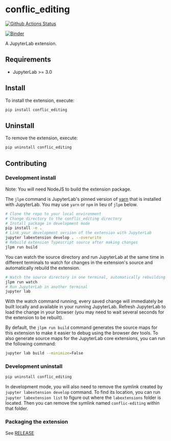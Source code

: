# conflic_editing

[![Github Actions Status](https://github.com/github_username/conflic-editing/workflows/Build/badge.svg)](https://github.com/github_username/conflic-editing/actions/workflows/build.yml)

[![Binder](https://mybinder.org/badge_logo.svg)](https://mybinder.org/v2/gh/LittleAprilFool/jupyterlab-conflict-editing.git/HEAD)

A JupyterLab extension.



## Requirements

* JupyterLab >= 3.0

## Install

To install the extension, execute:

```bash
pip install conflic_editing
```

## Uninstall

To remove the extension, execute:

```bash
pip uninstall conflic_editing
```


## Contributing

### Development install

Note: You will need NodeJS to build the extension package.

The `jlpm` command is JupyterLab's pinned version of
[yarn](https://yarnpkg.com/) that is installed with JupyterLab. You may use
`yarn` or `npm` in lieu of `jlpm` below.

```bash
# Clone the repo to your local environment
# Change directory to the conflic_editing directory
# Install package in development mode
pip install -e .
# Link your development version of the extension with JupyterLab
jupyter labextension develop . --overwrite
# Rebuild extension Typescript source after making changes
jlpm run build
```

You can watch the source directory and run JupyterLab at the same time in different terminals to watch for changes in the extension's source and automatically rebuild the extension.

```bash
# Watch the source directory in one terminal, automatically rebuilding when needed
jlpm run watch
# Run JupyterLab in another terminal
jupyter lab
```

With the watch command running, every saved change will immediately be built locally and available in your running JupyterLab. Refresh JupyterLab to load the change in your browser (you may need to wait several seconds for the extension to be rebuilt).

By default, the `jlpm run build` command generates the source maps for this extension to make it easier to debug using the browser dev tools. To also generate source maps for the JupyterLab core extensions, you can run the following command:

```bash
jupyter lab build --minimize=False
```

### Development uninstall

```bash
pip uninstall conflic_editing
```

In development mode, you will also need to remove the symlink created by `jupyter labextension develop`
command. To find its location, you can run `jupyter labextension list` to figure out where the `labextensions`
folder is located. Then you can remove the symlink named `conflic-editing` within that folder.

### Packaging the extension

See [RELEASE](RELEASE.md)
